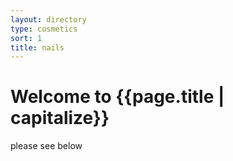 ```yaml
---
layout: directory
type: cosmetics
sort: 1
title: nails
---
```

# Welcome to {{page.title | capitalize}}

please see below
